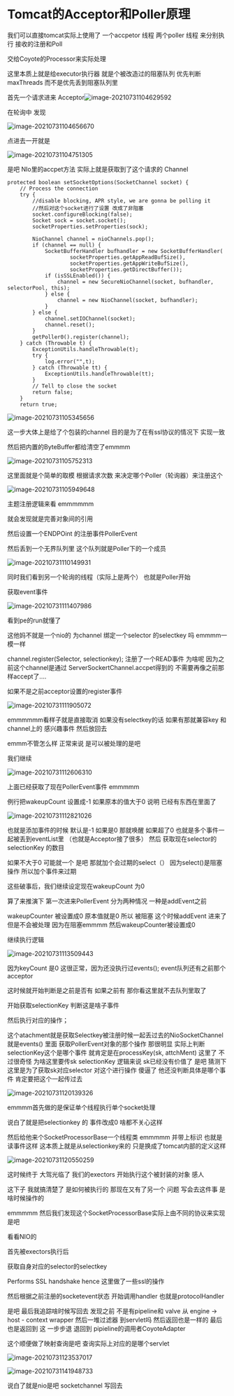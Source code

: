 # Tomcat的Acceptor和Poller原理

我们可以直接tomcat实际上使用了 一个accpetor 线程  两个poller 线程  来分别执行 接收的注册和Poll



交给Coyote的Processor来实际处理

这里本质上就是给executor执行器  就是个被改造过的阻塞队列  优先判断maxThreads 而不是优先丢到阻塞队列里





首先一个请求进来 Acceptor![image-20210731104629592](assets/image-20210731104629592.png)

在轮询中 发现 

![image-20210731104656670](assets/image-20210731104656670.png)

点进去一开就是

![image-20210731104751305](assets/image-20210731104751305.png)

是吧 NIo里的accpet方法 实际上就是获取到了这个请求的 Channel



```
protected boolean setSocketOptions(SocketChannel socket) {
    // Process the connection
    try {
        //disable blocking, APR style, we are gonna be polling it
        //然后对这个socket进行了设置 改成了非阻塞
        socket.configureBlocking(false);
        Socket sock = socket.socket();
        socketProperties.setProperties(sock);

        NioChannel channel = nioChannels.pop();
        if (channel == null) {
            SocketBufferHandler bufhandler = new SocketBufferHandler(
                    socketProperties.getAppReadBufSize(),
                    socketProperties.getAppWriteBufSize(),
                    socketProperties.getDirectBuffer());
            if (isSSLEnabled()) {
                channel = new SecureNioChannel(socket, bufhandler, selectorPool, this);
            } else {
                channel = new NioChannel(socket, bufhandler);
            }
        } else {
            channel.setIOChannel(socket);
            channel.reset();
        }
        getPoller0().register(channel);
    } catch (Throwable t) {
        ExceptionUtils.handleThrowable(t);
        try {
            log.error("",t);
        } catch (Throwable tt) {
            ExceptionUtils.handleThrowable(tt);
        }
        // Tell to close the socket
        return false;
    }
    return true;
```

![image-20210731105345656](assets/image-20210731105345656.png)

这一步大体上是给了个包装的channel 目的是为了在有ssl协议的情况下 实现一致

然后把内置的ByteBuffer都给清空了emmmm 

![image-20210731105752313](assets/image-20210731105752313.png)

这里面就是个简单的取模  根据请求次数 来决定哪个Poller（轮询器）来注册这个

![image-20210731105949648](assets/image-20210731105949648.png)

主题注册逻辑来看  emmmmmm

 就会发现就是完善对象间的引用 

然后设置一个ENDPOint 的注册事件PollerEvent 

然后丢到一个无界队列里  这个队列就是Poller下的一个成员

![image-20210731110149931](assets/image-20210731110149931.png)





同时我们看到另一个轮询的线程（实际上是两个） 也就是Poller开始

获取event事件

![image-20210731111407986](assets/image-20210731111407986.png)

看到pe的run就懂了

这他妈不就是一个nio的  为channel 绑定一个selector 的selectkey 吗 emmmm一模一样

channel.register(Selector, selectionkey); 注册了一个READ事件 为啥呢 因为之前这个channel是通过 ServerSockertChannel.accpet得到的 不需要再像之前那样accept了....

如果不是之前acceptor设置的register事件

![image-20210731111905072](assets/image-20210731111905072.png)

emmmmmm看样子就是直接取消   如果没有selectkey的话  如果有那就兼容key 和 channel上的 感兴趣事件 然后放回去

emmm不管怎么样 正常来说 是可以被处理的是吧 

我们继续

![image-20210731112606310](assets/image-20210731112606310.png)

上面已经获取了现在PollerEvent事件 emmmmm 

例行把wakeupCount 设置成-1  如果原本的值大于0 说明 已经有东西在里面了 

![image-20210731112821026](assets/image-20210731112821026.png)

也就是添加事件的时候 默认是-1  如果是0 那就唤醒  如果超了0 也就是多个事件一起被丢到eventList里 （也就是Acceptor接了很多） 然后 获取现在selector的selectionKey 的数目

如果不大于0 可能就一个 是吧    那就加个会过期的select（） 因为select()是阻塞操作 所以加个事件来过期

这些破事后，我们继续设定现在wakeupCount 为0 

算了来推演下 第一次进来PollerEvent   分为两种情况  一种是addEvent之前   

  wakeupCounter 被设置成0  原本值就是0 所以 被阻塞  这个时候addEvent 进来了  但是不会被处理 因为在阻塞emmmm   然后wakeupCounter被设置成0 

继续执行逻辑

![image-20210731113509443](assets/image-20210731113509443.png)

因为keyCount 是0 这很正常，因为还没执行过events();  event队列还有之前那个acceptor  

这时候就开始判断是之前是否有 如果之前有 那你看这里就不去队列里取了

开始获取selectionKey 判断这是啥子事件 

然后执行对应的操作；

这个atachment就是获取Selectkey被注册时候一起丢过去的NioSocketChannel 就是events() 里面 获取PollerEvent对象的那个操作 那很明显 实际上判断selectionKey这个是哪个事件 就肯定是在processKey(sk, attchMent) 这里了 不过很奇怪 为啥这里要传sk selectionKey 逻辑来说 sk已经没有价值了 是吧 猜测下 这里是为了获取sk对应selector 对这个进行操作  傻逼了 他还没判断具体是哪个事件  肯定要把这个一起传过去

![image-20210731120139326](assets/image-20210731120139326.png)

emmmm首先做的是保证单个线程执行单个socket处理

说白了就是把selectionkey 的 事件改成0 啥都不关心这样

然后给他来个SocketProcessorBase一个线程类 emmmmm 并带上标识 也就是 读事件这样 这本质上就是从selectionkey来的 只是换成了tomcat内部的定义这样 

![image-20210731120550259](assets/image-20210731120550259.png)

这时候终于 大驾光临了 我们的exectors 开始执行这个被封装的对象 感人





这下子 我就搞清楚了 是如何被执行的  那现在又有了另一个 问题 写会去这件事 是啥时候操作的

emmmmm 然后我们发现这个SocketProcessorBase实际上由不同的协议来实现 是吧 

看看NIO的

首先被exectors执行后 

获取自身对应的selector的selectkey

Performs SSL handshake hence 这里做了一些ssl的操作 

然后根据之前注册的socketevent状态 开始调用handler 也就是protocolHandler 







是吧 最后我追踪啥时候写回去 发现之前 不是有pipeline和 valve  从 engine -> host - context wrapper 然后一堆过滤器 到servlet吗   然后返回也是一样的  最后也是返回到 这 一步步退  退回到 pipieline的调用者CoyoteAdapter

这个顺便做了映射查询是吧   查询实际上对应的是哪个servlet

![image-20210731123537017](assets/image-20210731123537017.png)

![image-20210731141948733](assets/image-20210731141948733.png)

说白了就是nio是吧 socketchannel 写回去